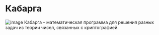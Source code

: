 # Кабарга
![image](https://user-images.githubusercontent.com/99981781/194707227-fdec2000-f21e-46ed-88da-8ac40666e8a0.png)
Кабарга - математическая программа для решения разных задач из теории чисел, связанных с криптографией.
